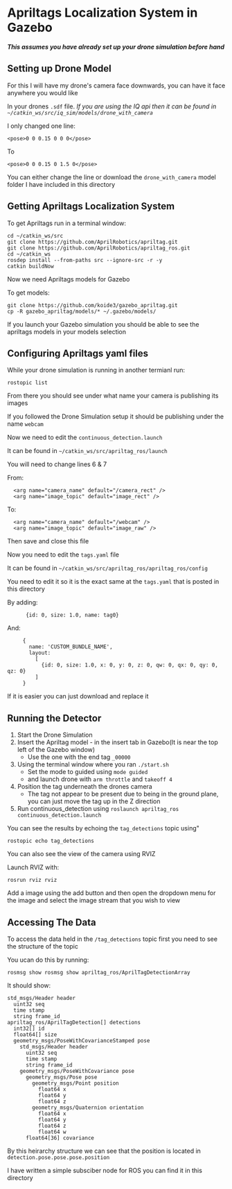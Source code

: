 # Apriltags Localization System in Gazebo

_**This assumes you have already set up your drone simulation before hand**_


## Setting up Drone Model

For this I will have my drone's camera face downwards, you can have it face anywhere you would like

In your drones `.sdf` file. _If you are using the IQ api then it can be found in `~/catkin_ws/src/iq_sim/models/drone_with_camera`_

I only changed one line:

```
<pose>0 0 0.15 0 0 0</pose>
```

To

```
<pose>0 0 0.15 0 1.5 0</pose>
```

You can either change the line or download the `drone_with_camera` model folder I have included in this directory

## Getting Apriltags Localization System

To get Apriltags run in a terminal window:

```
cd ~/catkin_ws/src                    
git clone https://github.com/AprilRobotics/apriltag.git     
git clone https://github.com/AprilRobotics/apriltag_ros.git 
cd ~/catkin_ws                          
rosdep install --from-paths src --ignore-src -r -y  
catkin buildNow 
```

Now we need Apriltags models for Gazebo

To get models:

```
git clone https://github.com/koide3/gazebo_apriltag.git
cp -R gazebo_apriltag/models/* ~/.gazebo/models/
```

If you launch your Gazebo simulation you should be able to see the apriltags models in your models selection

## Configuring Apriltags yaml files

While your drone simulation is running in another termianl run:

```
rostopic list
```

From there you should see under what name your camera is publishing its images

If you followed the Drone Simulation setup it should be publishing under the name `webcam`

Now we need to edit the `continuous_detection.launch`

It can be found in `~/catkin_ws/src/apriltag_ros/launch`

You will need to change lines 6 & 7

From:

```
  <arg name="camera_name" default="/camera_rect" />
  <arg name="image_topic" default="image_rect" />
```

To:

```
  <arg name="camera_name" default="/webcam" />
  <arg name="image_topic" default="image_raw" />
```

Then save and close this file

Now you need to edit the `tags.yaml` file

It can be found in `~/catkin_ws/src/apriltag_ros/apriltag_ros/config`

You need to edit it so it is the exact same at the `tags.yaml` that is posted in this directory

By adding:

```
      {id: 0, size: 1.0, name: tag0}
```

And:

```
     {
       name: 'CUSTOM_BUNDLE_NAME',
       layout:
         [
           {id: 0, size: 1.0, x: 0, y: 0, z: 0, qw: 0, qx: 0, qy: 0, qz: 0}
         ]
     }
```

If it is easier you can just download and replace it

## Running the Detector

1. Start the Drone Simulation
2. Insert the Apriltag model - in the insert tab in Gazebo(It is near the top left of the Gazebo window)
   - Use the one with the end tag `_00000`
3. Using the terminal window where you ran `./start.sh`
   - Set the mode to guided using `mode guided`
   - and launch drone with `arm throttle` and `takeoff 4`
4. Position the tag underneath the drones camera
   - The tag not appear to be present due to being in the ground plane, you can just move the tag up in the Z direction
5. Run continuous_detection using ```roslaunch apriltag_ros continuous_detection.launch```

You can see the results by echoing the `tag_detections` topic using"

```
rostopic echo tag_detections
```

You can also see the view of the camera using RVIZ

Launch RVIZ with:

```
rosrun rviz rviz
```

Add a image using the add button and then open the dropdown menu for the image and select the image stream that you wish to view

## Accessing The Data

To access the data held in the `/tag_detections` topic first you need to see the structure of the topic

You ucan do this by running:

```
rosmsg show rosmsg show apriltag_ros/AprilTagDetectionArray 
```

It should show:

```
std_msgs/Header header
  uint32 seq
  time stamp
  string frame_id
apriltag_ros/AprilTagDetection[] detections
  int32[] id
  float64[] size
  geometry_msgs/PoseWithCovarianceStamped pose
    std_msgs/Header header
      uint32 seq
      time stamp
      string frame_id
    geometry_msgs/PoseWithCovariance pose
      geometry_msgs/Pose pose
        geometry_msgs/Point position
          float64 x
          float64 y
          float64 z
        geometry_msgs/Quaternion orientation
          float64 x
          float64 y
          float64 z
          float64 w
      float64[36] covariance
```

By this heirarchy structure we can see that the position is located in `detection.pose.pose.pose.position`

I have written a simple subsciber node for ROS you can find it in this directory

